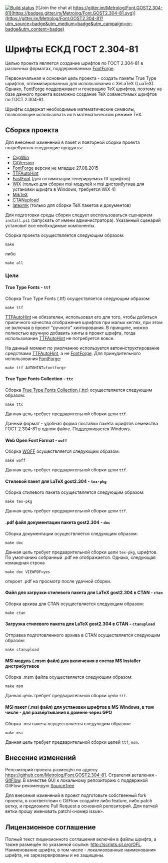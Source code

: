 ﻿[![Build status](https://ci.appveyor.com/api/projects/status/robb062g2i4c7l9w?svg=true)](https://ci.appveyor.com/project/sergey-s-betke/font-gost2-304-81)
[![Join the chat at https://gitter.im/Metrolog/Font.GOST2.304-81](https://badges.gitter.im/Metrolog/Font.GOST2.304-81.svg)](https://gitter.im/Metrolog/Font.GOST2.304-81?utm_source=badge&utm_medium=badge&utm_campaign=pr-badge&utm_content=badge)

Шрифты ЕСКД ГОСТ 2.304-81
=========================

Целью проекта является создание шрифтов по ГОСТ 2.304-81 в различных форматах, поддерживаемых [FontForge][].

Первоначальная и основная цель проекта - создать пакеты True Type шрифтов, оптимизированных для использования
с XeLaTeX (LuaTeX).
Однако, [FontForge][] поддерживает и генерацию TeX шрифтов, поэтому на базе данного проекта возможно создание
TeX совместимых шрифтов по ГОСТ 2.304-81.

Шрифты содержат необходимые математические символы, позволяющие использовать их в математическом режиме TeX.

Сборка проекта
--------------

Для внесения изменений в пакет и повторной сборки проекта потребуются следующие продукты:

- [CygWin][]
- [GitVersion][]
- [FontForge][] версии не младше 27.08.2015
- [TTFAutoHint][]
- [FastFont][] (для оптимизации генерируемых ttf шрифтов)
- [WIX][] (только для сборки msi модулей и msi дистрибутива для установки шрифта в Windows, требуется WiX 4)
- [MikTeX][]
- [CTANupload][]
- [latexmk][] (только для сборки TeX пакетов и документов)

Для подготовки среды сборки следует воспользоваться сценарием `install.ps1` (запускать от имени администратора).
Указанный сценарий установит все необходимые компоненты.

Сборка проекта осуществляется следующим образом:

	make

либо

	make all

### Цели

#### True Type Fonts - `ttf`

Сборка True Type Fonts (.ttf) осуществляется следующим образом:

	make ttf

[TTFAutoHint][] не обязателен, использовал его для того, чтобы добиться приличного качества отображения шрифтов
при малых кеглях, при этом не включая в проект "ручного" хинтирования. В принципе, можно полностью 
вручную добавить хинты в проект шрифта, тогда использование [TTFAutoHint][] не потребуется вовсе.

На данный момент по умолчанию используется автоинструктирование средствами [TTFAutoHint][], а не [FontForge][].
Для принудительного использования [FontForge][]:

	make ttf AUTOHINT=fontforge
	
#### True Type Fonts Collection - `ttc`

Сборка [True Type Fonts Collection (.ttc)](<http://en.wikipedia.org/wiki/TrueType#TrueType_Collection>) осуществляется следующим образом:

	make ttc

Данная цель требует предварительной сборки цели `ttf`.

Данный формат - удобная форма поставки пакета шрифтов семейства ГОСТ 2.304-81 в одном файле. Поддерживается Windows.

#### Web Open Font Format - `woff`

Сборка [WOFF][] осуществляется следующим образом:

	make woff

Данная цель требует предварительной сборки цели `ttf`.

#### Стилевой пакет для LaTeX gost2.304 - `tex-pkg`

Сборка стилевого пакета осуществляется следующим образом:

	make tex-pkg

Данная цель требует предварительной сборки цели `ttf`.

#### .pdf файл документации пакета gost2.304 - `doc`

Сборка документации осуществляется следующим образом:

	make doc

Данная цель требует предварительной сборки цели `tex-pkg`, шрифтов.
По умолчанию собранный .pdf не отображается. Однако, следующая командная строка

	make doc VIEWPDF=yes

откроет .pdf на просмотр после удачной сборки.

#### Файл для загрузки стилевого пакета для LaTeX gost2.304 в CTAN - `ctan`

Сборка архива для CTAN осуществляется следующим образом:

	make ctan

#### Загрузка стилевого пакета для LaTeX gost2.304 в CTAN - `ctanupload`

Отправка подготовленного архива в CTAN осуществляется следующим образом:

	make ctanupload

#### MSI модуль (.msm файл) для включения в состав MS Installer дистрибутивов

Сборка .msm файла осуществляется следующим образом:

	make msm

Данная цель требует предварительной сборки цели `ttf`.

#### MSI пакет (.msi файл) для установки шрифтов в MS Windows, в том числе - для развёртывания в домене через GPO

Сборка .msi пакета осуществляется следующим образом:

	make msi

Данная цель требует предварительной сборки целей `ttf`, `msm`.

Внесение изменений
------------------

Репозиторий проекта размещён по адресу https://github.com/Metrolog/Font.GOST2.304-81.
Стратегия ветвления - [GitFlow](https://habrahabr.ru/post/106912/). В качестве GUI
к локальному репозиторию с поддержкой GitFlow рекомендую
[SourceTree](https://www.sourcetreeapp.com/).

Для внесения изменений в проект подготовьте собственный fork проекта, в соответствии
с GitFlow создайте либо feature, либо patch ветку, и предложите Pull Request в основной 
репозиторий. Для патчей ветки прошу именовать patch/<номер issue>.

Лицензионное соглашение
-----------------------

Полный текст лицензионного соглашения включён в файлы шрифта, а также размещён по указанной ссылке: <http://scripts.sil.org/OFL>.
Наименование шрифта, в том числе - локализованные наименования шрифта, не зарезервированы и не защищены.

[CTANupload]: http://ctan.org/pkg/ctanupload
[FontForge]: https://github.com/fontforge/fontforge
[CygWin]: http://cygwin.com/install.html "Cygwin"
[GitVersion]: https://github.com/GitTools/GitVersion
[GNUWin32 make]: http://gnuwin32.sourceforge.net/packages/make.htm "GNU make for windows"
[GNUWin32 Core Utils]: http://gnuwin32.sourceforge.net/packages/coreutils.htm
[GNUWin32 ZIP]: http://gnuwin32.sourceforge.net/packages/zip.htm
[GNUWin32 TAR]: http://gnuwin32.sourceforge.net/packages/gtar.htm
[MikTeX]: http://www.miktex.org
[latexmk]: https://www.ctan.org/pkg/latexmk/ "latexmk – Fully automated LaTeX document generation"
[Perl]: https://www.perl.org/get.html#win32 "Perl"
[TTC]: http://en.wikipedia.org/wiki/TrueType#TrueType_Collection "True Type Fonts Collection"
[TTFAutoHint]: http://www.freetype.org/ttfautohint
[FastFont]: http://www.microsoft.com/typography/tools/tools.aspx "FastFont"
[WOFF]: http://en.wikipedia.org/wiki/Web_Open_Font_Format "Web Open Font Format"
[WIX]: http://wixtoolset.org/releases/ "WiX Toolset 4"
